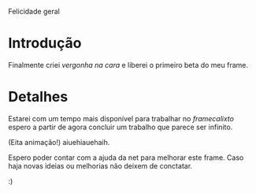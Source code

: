 Felicidade geral

# Introdução #

Finalmente criei _vergonha na cara_ e liberei o primeiro beta do meu frame.


# Detalhes #

Estarei com um tempo mais disponível para trabalhar no _framecalixto_ espero a partir de agora concluir um trabalho que parece ser infinito.

(Eita animação!) aiuehiauehaih.

Espero poder contar com a ajuda da net para melhorar este frame.
Caso haja novas ideias ou melhorias não deixem de conctatar.

:)